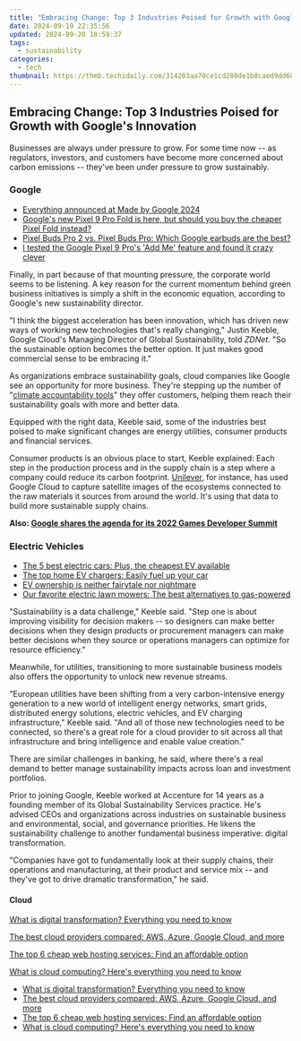 ```yaml
---
title: "Embracing Change: Top 3 Industries Poised for Growth with Google's Innovation"
date: 2024-09-19 22:35:56
updated: 2024-09-20 10:59:37
tags:
  - sustainability
categories:
  - tech
thumbnail: https://thmb.techidaily.com/314203aa70ce1cd280de1b8caed9dd68a2d3fe23b8a42bb326b5ec5adab13e40.jpg
---
```


## Embracing Change: Top 3 Industries Poised for Growth with Google's Innovation

Businesses are always under pressure to grow. For some time now -- as regulators, investors, and customers have become more concerned about carbon emissions -- they've been under pressure to grow sustainably. 

### Google

* [Everything announced at Made by Google 2024](https://www.zdnet.com/article/everything-announced-at-made-by-google-2024-pixel-9-pro-fold-gemini-watch-3-and-more/)
* [Google's new Pixel 9 Pro Fold is here, but should you buy the cheaper Pixel Fold instead?](https://www.zdnet.com/article/google-pixel-9-pro-fold-vs-pixel-fold/)
* [Pixel Buds Pro 2 vs. Pixel Buds Pro: Which Google earbuds are the best?](https://www.zdnet.com/article/pixel-buds-pro-2-vs-pixel-buds-pro-which-google-earbuds-are-the-best/)
* [I tested the Google Pixel 9 Pro's 'Add Me' feature and found it crazy clever](https://www.zdnet.com/article/the-google-pixel-9-pros-add-me-feature-is-an-ar-camera-tool-youll-actually-use/)

Finally, in part because of that mounting pressure, the corporate world seems to be listening. A key reason for the current momentum behind green business initiatives is simply a shift in the economic equation, according to Google's new sustainability director. 

"I think the biggest acceleration has been innovation, which has driven new ways of working new technologies that's really changing," Justin Keeble, Google Cloud's Managing Director of Global Sustainability, told _ZDNet_. "So the sustainable option becomes the better option. It just makes good commercial sense to be embracing it."

As organizations embrace sustainability goals, cloud companies like Google see an opportunity for more business. They're stepping up the number of "[climate accountability tools](https://www.zdnet.com/article/salesforce-google-and-others-aim-for-climate-accountability-in-the-cloud/)" they offer customers, helping them reach their sustainability goals with more and better data. 

Equipped with the right data, Keeble said, some of the industries best poised to make significant changes are energy utilities, consumer products and financial services. 

Consumer products is an obvious place to start, Keeble explained: Each step in the production process and in the supply chain is a step where a company could reduce its carbon footprint. [Unilever](https://nam02.safelinks.protection.outlook.com/?url=https%3A%2F%2Fwww.unilever.com%2Fnews%2Fnews-search%2F2020%2Fhow-google-will-help-end-deforestation-in-our-supply-chain%2F&data=04%7C01%7Cstephanie.condon%40zdnet.com%7C66347fc3184d4d94f9df08d9eda2e49f%7C4289d6102cfd46218c9644a1518ddb0a%7C0%7C0%7C637802106147497302%7CUnknown%7CTWFpbGZsb3d8eyJWIjoiMC4wLjAwMDAiLCJQIjoiV2luMzIiLCJBTiI6Ik1haWwiLCJXVCI6Mn0%3D%7C3000&sdata=FODqqU7p7p33ToEa6yUe3uNiL%2FZ8zj%2BUM1sMMGknPc4%3D&reserved=0), for instance, has used Google Cloud to capture satellite images of the ecosystems connected to the raw materials it sources from around the world. It's using that data to build more sustainable supply chains.

**Also: [Google shares the agenda for its 2022 Games Developer Summit](https://www.zdnet.com/article/google-shares-the-agenda-for-its-2022-games-developer-summit/)**

### Electric Vehicles

* [The 5 best electric cars: Plus, the cheapest EV available](https://www.zdnet.com/article/best-electric-car/)
* [The top home EV chargers: Easily fuel up your car](https://www.zdnet.com/article/best-home-ev-charger/)
* [EV ownership is neither fairytale nor nightmare](https://www.zdnet.com/article/ev-ownership-is-neither-fairytale-nor-nightmare/)
* [Our favorite electric lawn mowers: The best alternatives to gas-powered](https://www.zdnet.com/article/best-electric-mower/)

 "Sustainability is a data challenge," Keeble said. "Step one is about improving visibility for decision makers -- so designers can make better decisions when they design products or procurement managers can make better decisions when they source or operations managers can optimize for resource efficiency." 

Meanwhile, for utilities, transitioning to more sustainable business models also offers the opportunity to unlock new revenue streams. 

"European utilities have been shifting from a very carbon-intensive energy generation to a new world of intelligent energy networks, smart grids, distributed energy solutions, electric vehicles, and EV charging infrastructure," Keeble said. "And all of those new technologies need to be connected, so there's a great role for a cloud provider to sit across all that infrastructure and bring intelligence and enable value creation."

There are similar challenges in banking, he said, where there's a real demand to better manage sustainability impacts across loan and investment portfolios. 

Prior to joining Google, Keeble worked at Accenture for 14 years as a founding member of its Global Sustainability Services practice. He's advised CEOs and organizations across industries on sustainable business and environmental, social, and governance priorities. He likens the sustainability challenge to another fundamental business imperative: digital transformation. 

"Companies have got to fundamentally look at their supply chains, their operations and manufacturing, at their product and service mix -- and they've got to drive dramatic transformation," he said. 

#### Cloud

[​What is digital transformation? Everything you need to know](https://www.zdnet.com/article/what-is-digital-transformation-everything-you-need-to-know-about-how-technology-is-reshaping/ "​What is digital transformation? Everything you need to know")

[The best cloud providers compared: AWS, Azure, Google Cloud, and more](https://www.zdnet.com/article/the-top-cloud-providers-of-2021-aws-microsoft-azure-google-cloud-hybrid-saas/ "The best cloud providers compared: AWS, Azure, Google Cloud, and more")

[The top 6 cheap web hosting services: Find an affordable option](https://www.zdnet.com/article/best-cheap-web-hosting/ "The top 6 cheap web hosting services: Find an affordable option")

[What is cloud computing? Here's everything you need to know](https://www.zdnet.com/article/what-is-cloud-computing-everything-you-need-to-know-about-the-cloud/ "What is cloud computing? Here's everything you need to know")

* [​What is digital transformation? Everything you need to know](https://www.zdnet.com/article/what-is-digital-transformation-everything-you-need-to-know-about-how-technology-is-reshaping/ "​What is digital transformation? Everything you need to know")
* [The best cloud providers compared: AWS, Azure, Google Cloud, and more](https://www.zdnet.com/article/the-top-cloud-providers-of-2021-aws-microsoft-azure-google-cloud-hybrid-saas/ "The best cloud providers compared: AWS, Azure, Google Cloud, and more")
* [The top 6 cheap web hosting services: Find an affordable option](https://www.zdnet.com/article/best-cheap-web-hosting/ "The top 6 cheap web hosting services: Find an affordable option")
* [What is cloud computing? Here's everything you need to know](https://www.zdnet.com/article/what-is-cloud-computing-everything-you-need-to-know-about-the-cloud/ "What is cloud computing? Here's everything you need to know")

<ins class="adsbygoogle"
     style="display:block"
     data-ad-format="autorelaxed"
     data-ad-client="ca-pub-7571918770474297"
     data-ad-slot="1223367746"></ins>



<ins class="adsbygoogle"
     style="display:block"
     data-ad-client="ca-pub-7571918770474297"
     data-ad-slot="8358498916"
     data-ad-format="auto"
     data-full-width-responsive="true"></ins>
